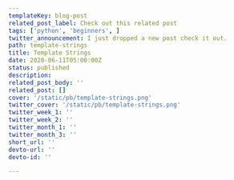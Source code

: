 ```yaml
---
templateKey: blog-post
related_post_label: Check out this related post
tags: ['python', 'beginners', ]
twitter_announcement: I just dropped a new post check it out.
path: template-strings
title: Template Strings
date: 2020-06-11T05:00:00Z
status: published
description:
related_post_body: ''
related_post: []
cover: '/static/pb/template-strings.png'
twitter_cover: '/static/pb/template-strings.png'
twitter_week_1: ''
twitter_week_2: ''
twitter_month_1: ''
twitter_month_3: ''
short_url: ''
devto-url: ''
devto-id: ''

---
```


<!--
<p style='text-align: center'>
<a href='https://waylonwalker.com/blog/template-strings'>
  <img
    style='width:500px; max-width:80%; margin: auto;'
    src="https://waylonwalker.com/template-strings.png"
    alt="Read more from the Template Strings article"
  />
  </a>
</p>

-->
